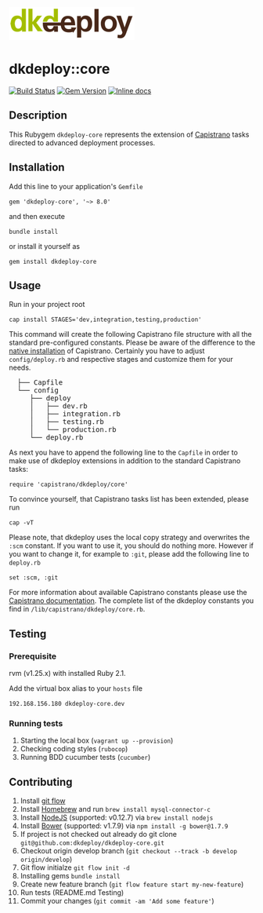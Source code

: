 ![dkdeploy](assets/dkdeploy-logo.png)

# dkdeploy::core

[![Build Status](https://api.travis-ci.org/dkdeploy/dkdeploy-core.svg?branch=develop)](https://travis-ci.org/repositories/dkdeploy/dkdeploy-core)
[![Gem Version](https://badge.fury.io/rb/dkdeploy-core.svg)](https://badge.fury.io/rb/dkdeploy-core) [![Inline docs](http://inch-ci.org/github/dkdeploy/dkdeploy-core.svg?branch=develop)](http://inch-ci.org/github/dkdeploy/dkdeploy-core)

## Description

This Rubygem `dkdeploy-core` represents the extension of [Capistrano](http://capistranorb.com/) tasks directed to advanced deployment processes.

## Installation

Add this line to your application's `Gemfile`

	gem 'dkdeploy-core', '~> 8.0'

and then execute

	bundle install

or install it yourself as

	gem install dkdeploy-core

## Usage

Run in your project root

	cap install STAGES='dev,integration,testing,production'

This command will create the following Capistrano file structure with all the standard pre-configured constants.
Please be aware of the difference to the [native installation](http://capistranorb.com/documentation/getting-started/preparing-your-application/) of Capistrano.
Certainly you have to adjust `config/deploy.rb` and respective stages and customize them for your needs.

<pre>
  ├── Capfile
  └── config
     ├── deploy
     │   ├── dev.rb
     │   ├── integration.rb
     │   ├── testing.rb
     │   └── production.rb
     └── deploy.rb
</pre>

As next you have to append the following line to the `Capfile` in order to make use of dkdeploy extensions in addition to the standard Capistrano tasks:

	require 'capistrano/dkdeploy/core'

To convince yourself, that Capistrano tasks list has been extended, please run

	cap -vT

Please note, that dkdeploy uses the local copy strategy and overwrites the `:scm` constant. If you want to use it,
you should do nothing more. However if you want to change it, for example to `:git`, please add the following line to `deploy.rb`

	set :scm, :git

For more information about available Capistrano constants please use the [Capistrano documentation](http://capistranorb.com/documentation/getting-started/preparing-your-application/).
The complete list of the dkdeploy constants you find in `/lib/capistrano/dkdeploy/core.rb`.

## Testing

### Prerequisite

rvm (v1.25.x) with installed Ruby 2.1.

Add the virtual box alias to your `hosts` file

	192.168.156.180 dkdeploy-core.dev

### Running tests

1. Starting the local box (`vagrant up --provision`)
2. Checking coding styles (`rubocop`)
3. Running BDD cucumber tests (`cucumber`)

## Contributing

1. Install [git flow](https://github.com/nvie/gitflow)
2. Install [Homebrew](http://brew.sh/) and run `brew install mysql-connector-c`
3. Install [NodeJS](https://nodejs.org) (supported: v0.12.7) via `brew install nodejs`
4. Install [Bower](http://bower.io) (supported: v1.7.9) via `npm install -g bower@1.7.9`
5. If project is not checked out already do git clone `git@github.com:dkdeploy/dkdeploy-core.git`
6. Checkout origin develop branch (`git checkout --track -b develop origin/develop`)
7. Git flow initialze `git flow init -d`
8. Installing gems `bundle install`
9. Create new feature branch (`git flow feature start my-new-feature`)
10. Run tests (README.md Testing)
11. Commit your changes (`git commit -am 'Add some feature'`)
